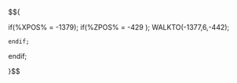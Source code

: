 $${

if(%XPOS% = -1379);
    if(%ZPOS% = -429 );
        WALKTO(-1377,6,-442);
        
    endif;
endif;

}$$
